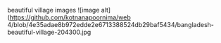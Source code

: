 beautiful village images
![image alt](https://github.com/kotnanapoornima/web 4/blob/4e35adae8b972edde2e6713388524db29baf5434/bangladesh-beautiful-village-204300.jpg
